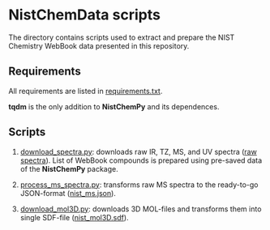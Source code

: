 # NistChemData scripts

The directory contains scripts used to extract and prepare the NIST Chemistry WebBook data presented in this repository.


## Requirements

All requirements are listed in [requirements.txt](requirements.txt).

**tqdm** is the only addition to **NistChemPy** and its dependences.


## Scripts

1. [download_spectra.py](download_spectra.py): downloads raw IR, TZ, MS, and UV spectra ([raw spectra](../data/raw_spectra/)). List of WebBook compounds is prepared using pre-saved data of the **NistChemPy** package.

2. [process_ms_spectra.py](process_ms_spectra.py): transforms raw MS spectra to the ready-to-go JSON-format ([nist_ms.json](../data/nist_ms.json)).

3. [download_mol3D.py](download_mol3D.py): downloads 3D MOL-files and transforms them into single SDF-file ([nist_mol3D.sdf](../data/nist_mol3D.sdf)).

